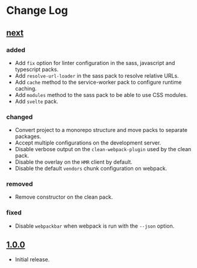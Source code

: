 # Change Log

## [next]

### added
* Add `fix` option for linter configuration in the sass, javascript and typescript packs.
* Add `resolve-url-loader` in the sass pack to resolve relative URLs.
* Add `cache` method to the service-worker pack to configure runtime caching.
* Add `modules` method to the sass pack to be able to use CSS modules.
* Add `svelte` pack.

### changed
* Convert project to a monorepo structure and move packs to separate packages.
* Accept multiple configurations on the development server.
* Disable verbose output on the `clean-webpack-plugin` used by the clean pack.
* Disable the overlay on the `HMR` client by default.
* Disable the default `vendors` chunk configuration on webpack.

### removed
* Remove constructor on the clean pack.

### fixed
* Disable `webpackbar` when webpack is run with the `--json` option.

## [1.0.0]

* Initial release.

[next]: https://github.com/packmule/packmule/compare/v1.0.0...HEAD
[1.0.0]: https://github.com/packmule/packmule/releases/tag/v1.0.0

